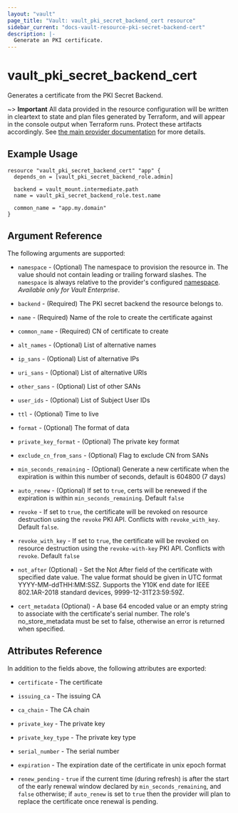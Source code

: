 ```yaml
---
layout: "vault"
page_title: "Vault: vault_pki_secret_backend_cert resource"
sidebar_current: "docs-vault-resource-pki-secret-backend-cert"
description: |-
  Generate an PKI certificate.
---
```


# vault\_pki\_secret\_backend\_cert

Generates a certificate from the PKI Secret Backend.

~> **Important** All data provided in the resource configuration will be
written in cleartext to state and plan files generated by Terraform, and
will appear in the console output when Terraform runs. Protect these
artifacts accordingly. See
[the main provider documentation](../index.html)
for more details.

## Example Usage

```hcl
resource "vault_pki_secret_backend_cert" "app" {
  depends_on = [vault_pki_secret_backend_role.admin]

  backend = vault_mount.intermediate.path
  name = vault_pki_secret_backend_role.test.name

  common_name = "app.my.domain"
}
```

## Argument Reference

The following arguments are supported:

* `namespace` - (Optional) The namespace to provision the resource in.
  The value should not contain leading or trailing forward slashes.
  The `namespace` is always relative to the provider's configured [namespace](/docs/providers/vault/index.html#namespace).
   *Available only for Vault Enterprise*.

* `backend` - (Required) The PKI secret backend the resource belongs to.

* `name` - (Required) Name of the role to create the certificate against

* `common_name` - (Required) CN of certificate to create

* `alt_names` - (Optional) List of alternative names

* `ip_sans` - (Optional) List of alternative IPs

* `uri_sans` - (Optional) List of alternative URIs

* `other_sans` - (Optional) List of other SANs

* `user_ids` - (Optional) List of Subject User IDs

* `ttl` - (Optional) Time to live

* `format` - (Optional) The format of data

* `private_key_format` - (Optional) The private key format

* `exclude_cn_from_sans` - (Optional) Flag to exclude CN from SANs

* `min_seconds_remaining` - (Optional) Generate a new certificate when the expiration is within this number of seconds, default is 604800 (7 days)

* `auto_renew` - (Optional) If set to `true`, certs will be renewed if the expiration is within `min_seconds_remaining`. Default `false`
 
* `revoke` - If set to `true`, the certificate will be revoked on resource destruction using the `revoke` PKI API. Conflicts with `revoke_with_key`. Default `false`.

* `revoke_with_key` - If set to `true`, the certificate will be revoked on resource destruction using the `revoke-with-key` PKI API. Conflicts with `revoke`. Default `false`

* `not_after` (Optional) - Set the Not After field of the certificate with specified date value. The value format should be given in UTC format YYYY-MM-ddTHH:MM:SSZ. Supports the Y10K end date for IEEE 802.1AR-2018 standard devices, 9999-12-31T23:59:59Z.

* `cert_metadata` (Optional) - A base 64 encoded value or an empty string to associate with the certificate's serial number. The role's no_store_metadata must be set to false, otherwise an error is returned when specified.

## Attributes Reference

In addition to the fields above, the following attributes are exported:

* `certificate` - The certificate

* `issuing_ca` - The issuing CA

* `ca_chain` - The CA chain

* `private_key` - The private key

* `private_key_type` - The private key type

* `serial_number` - The serial number

* `expiration` - The expiration date of the certificate in unix epoch format

* `renew_pending` - `true` if the current time (during refresh) is after the start of the early renewal window declared by `min_seconds_remaining`, and `false` otherwise; if `auto_renew` is set to `true` then the provider will plan to replace the certificate once renewal is pending.
